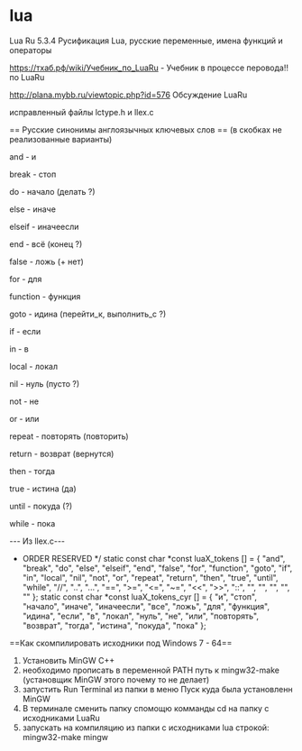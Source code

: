 # lua
Lua Ru 5.3.4 Русификация Lua, русские переменные, имена функций и операторы

https://тхаб.рф/wiki/Учебник_по_LuaRu - Учебник в процессе перовода!! по LuaRu

http://plana.mybb.ru/viewtopic.php?id=576 Обсуждение LuaRu 

исправленный файлы lctype.h и llex.c

== Русские синонимы англоязычных ключевых слов ==
(в скобках не реализованные варианты)

and - и

break - стоп 

do - начало (делать ?)

else - иначе

elseif - иначеесли

end - всё (конец ?)

false - ложь (+ нет) 

for - для

function - функция

goto - идина (перейти_к, выполнить_с ?)

if - если 

in - в 

local - локал

nil - нуль (пусто ?) 

not - не 

or - или

repeat - повторять (повторить)

return - возврат (вернутся)

then - тогда

true - истина (да)

until - покуда (?)

while - пока

--- Из llex.c---
* ORDER RESERVED */
static const char *const luaX_tokens [] = {
    "and", "break", "do", "else", "elseif",
    "end", "false", "for", "function", "goto", "if",
    "in", "local", "nil", "not", "or", "repeat",
    "return", "then", "true", "until", "while",
    "//", "..", "...", "==", ">=", "<=", "~=",
    "<<", ">>", "::", "<eof>",
    "<number>", "<integer>", "<name>", "<string>"
};
static const char *const luaX_tokens_cyr [] = {
    "и", "стоп", "начало", "иначе", "иначеесли",
    "все", "ложь", "для", "функция", "идина", "если",
    "в", "локал", "нуль", "не", "или", "повторять",
    "возврат", "тогда", "истина", "покуда", "пока"
};

==Как скомпилировать исходники под Windows 7 - 64==
1. Установить MinGW C++
2. необходимо прописать в переменной PATH путь к mingw32-make  (установщик MinGW этого почему то не делает)
3. запустить Run Terminal из папки в меню Пуск куда была установленн MinGW
4. В терминале сменить папку спомощю комманды cd на папку с исходниками LuaRu
5. запускать на компиляцию из папки с исходниками lua строкой: mingw32-make mingw

